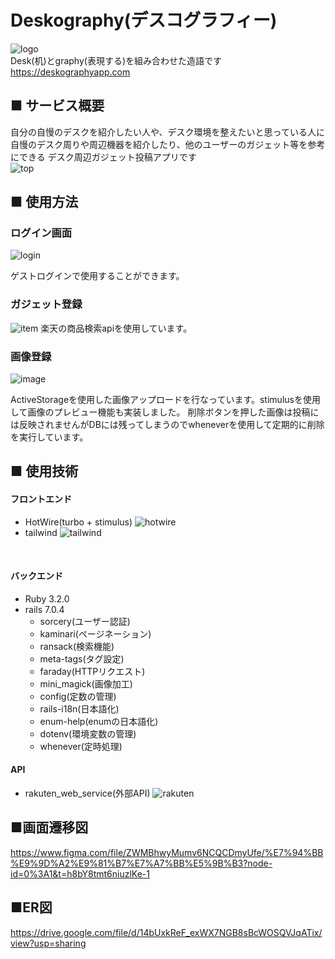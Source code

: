 # Deskography(デスコグラフィー)
![logo](https://github.com/super-man0115/deskography/assets/66407238/1d60f009-1200-437b-ba07-427899383fc9)
<br>
Desk(机)とgraphy(表現する)を組み合わせた造語です
<br>
https://deskographyapp.com
<br>

## ■ サービス概要

  自分の自慢のデスクを紹介したい人や、デスク環境を整えたいと思っている人に
  自慢のデスク周りや周辺機器を紹介したり、他のユーザーのガジェット等を参考にできる
  デスク周辺ガジェット投稿アプリです
<br>
  ![top](https://github.com/super-man0115/deskography/assets/66407238/4ae92388-9d73-4d85-90ae-244b82c67c64)
<br>

## ■ 使用方法

###  ログイン画面
![login](https://github.com/super-man0115/deskography/assets/66407238/19c5a5ae-a84d-463b-bb85-845bc5a4b849)

ゲストログインで使用することができます。
  
###  ガジェット登録
![item](https://github.com/super-man0115/deskography/assets/66407238/4811f72c-775a-4ee2-8ae3-71b5bed8b82b)
楽天の商品検索apiを使用しています。


  
###  画像登録
![image](https://github.com/super-man0115/deskography/assets/66407238/9b002400-c720-4cca-9d15-2f0f37c9c8df)

ActiveStorageを使用した画像アップロードを行なっています。stimulusを使用して画像のプレビュー機能も実装しました。
削除ボタンを押した画像は投稿には反映されませんがDBには残ってしまうのでwheneverを使用して定期的に削除を実行しています。

## ■ 使用技術

  ####  フロントエンド
  - HotWire(turbo + stimulus)
  ![hotwire](https://github.com/super-man0115/deskography/assets/66407238/88f67eeb-d56b-41c0-b73f-540d892ba053)
  - tailwind
 ![tailwind](https://github.com/super-man0115/deskography/assets/66407238/a63c0d7d-c77a-432c-85af-1f733b9d16d2)

  
 <br>
 
 #### バックエンド
 - Ruby 3.2.0
 - rails 7.0.4
   - sorcery(ユーザー認証)
   - kaminari(ページネーション)
   - ransack(検索機能)
   - meta-tags(タグ設定)
   - faraday(HTTPリクエスト)
   - mini_magick(画像加工)
   - config(定数の管理)
   - rails-i18n(日本語化)
   - enum-help(enumの日本語化)
   - dotenv(環境変数の管理)
   - whenever(定時処理)
  
 #### API
 - rakuten_web_service(外部API)
 ![rakuten](https://github.com/super-man0115/deskography/assets/66407238/c26006ee-68a3-48e9-8829-63cf93798478)

## ■画面遷移図
  https://www.figma.com/file/ZWMBhwyMumv6NCQCDmyUfe/%E7%94%BB%E9%9D%A2%E9%81%B7%E7%A7%BB%E5%9B%B3?node-id=0%3A1&t=h8bY8tmt6niuzlKe-1

## ■ER図
  https://drive.google.com/file/d/14bUxkReF_exWX7NGB8sBcWOSQVJqATix/view?usp=sharing
